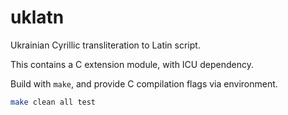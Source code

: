 uklatn
==
Ukrainian Cyrillic transliteration to Latin script.

This contains a C extension module, with ICU dependency.

Build with `make`, and provide C compilation flags via environment.
```sh
make clean all test
```

